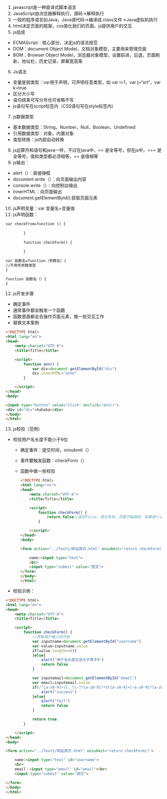 1. javascript是一种直译式脚本语言
2. JavaScript由浏览器解释执行，源码->解释执行
3. 一般的程序语言如Java，Java源代码->编译成.class文件->Java虚拟机执行
4. html决定页面的框架，css美化我们的页面，js提供用户的交互
5. js组成
* ECMAScript：核心部分，决定js的语法规范
* DOM：document Object Model，文档对象模型，主要用来管理页面
* BOM：Browser Object Model，浏览器对象模型，设置前进，后退，页面刷新，地址栏，历史记录，屏幕宽高等
6. Js语法
* 变量是弱类型：var用于声明，可声明任意类型，如 var i=1，var j=“srt“，var k=true
* 区分大小写
* 语句结束可写分号也可省略不写
* js语句写在script标签内（CSS语句写在style标签内）
7. js数据类型
* 基本数据类型：String，Number，Null，Boolean，Undefined
* 引用数据类型：对象，内置对象
* 类型转换：js内部自动转换
8. js运算符和语句和java一样，不过在java中，== 是全等号，但在js中，=== 是全等号，值和类型都必须相等，== 是值相等
9. js输出：
* alert（）：直接弹框
* document.write（）：向页面输出内容
* console.write（）：向控制台输出
* innerHTML：向页面输出
* document.getElementById():获取页面元素
10. js声明变量：var 变量名=变量值
11. js声明函数：
```html
var checkFrom=function () {
            
        }
        
        function checkForm() {
            
        }
        
var 函数名=function（参数名）{
//不用写参数类型
}

function 函数名（）{
}
```
12. js开发步骤
* 确定事件
* 通常事件都会触发一个函数
* 函数里面都会去操作页面元素，做一些交互工作
* 替换文本案例
```html
<!DOCTYPE html>
<html lang="en">
<head>
    <meta charset="UTF-8">
    <title>Title</title>

    <script>
        function ann() {
            var div=document.getElementById("div")
            div.innerHTML="annn"
        }

    </script>
</head>
<body>

<input type="button" value="click" onclick="ann()">
<div id="div">hahaha</div>
</body>
</html>
```
13. js校验（范例）

* 校验用户名长度不能小于6位

   - 确定事件：提交时间，onsubmit（）

   - 事件要触发函数：checkForm（）

   - 函数中做一些校验

     ```Html
     <!DOCTYPE html>
     <html lang="en">
     <head>
         <meta charset="UTF-8">
         <title>Title</title>

         <script>
             function checkForm() {
                 return false//返回false，提交失败，页面不能跳转，如果是true则跳转成功
             }

         </script>
     </head>
     <body>

     <form action="../Text1/网站首页.html" onsubmit="return checkForm()">

         name:<input type="text">
         <br>
         <input type="submit" value="提交">
     </form>
     </body>
     </html>
     ```

* 校验示例：

```html
<!DOCTYPE html>
<html lang="en">
<head>
    <meta charset="UTF-8">
    <title>Title</title>

    <script>
        function checkForm() {
            //获取用户输入的内容
            var inputname=document.getElementById("username")
            var value=inputname.value
            if(value.length>=6){
            }else{
                alert("用户名长度应该大于等于6")
                return false
            }

            var inputemail=document.getElementById("email")
            var email=inputemail.value
            if(/^[a-z0-9]+([._\\-]*[a-z0-9])*@([a-z0-9]+[-a-z0-9]*[a-z0-9]+.){1,63}[a-z0-9]+$/.test(email)){
                alert("success")
            }else{
                alert("fail")
                return false
            }

            return true
        }

    </script>
</head>
<body>

<form action="../Text1/网站首页.html" onsubmit="return checkForm()">

    name:<input type="text" id="username">
    <br>
    email：<input type="email" id="email"><br>
    <input type="submit" value="提交">

</form>
</body>
</html>
```
